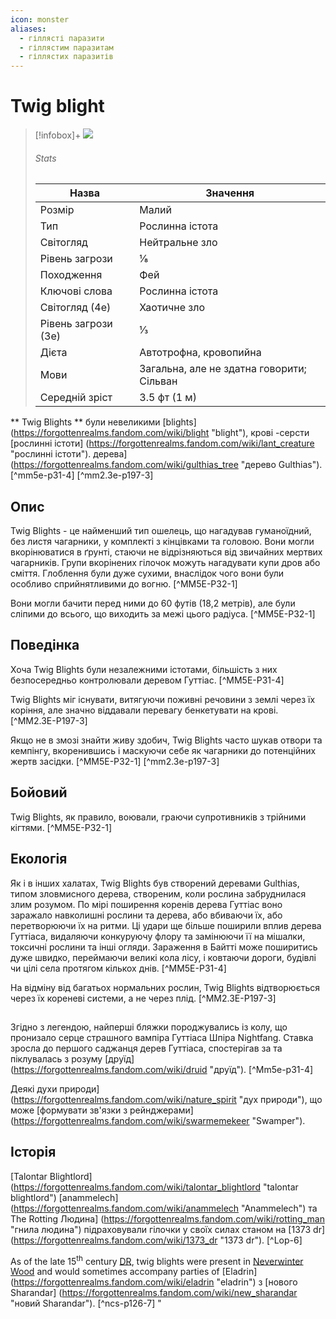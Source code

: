```yaml
---
icon: monster
aliases:
  - гіллясті паразити
  - гіллястим паразитам
  - гіллястих паразитів
---
```

# Twig blight

> [!infobox]+
> ![](https://static.wikia.nocookie.net/forgottenrealms/images/a/ae/Twig_blight_5e.png/revision/latest?cb=20181027114832)
>###### Stats
>| Назва    | Значення    |
>| --- | --- |
> | Розмір | Малий |
> | Тип | Рослинна істота |
> | Світогляд | Нейтральне зло |
> | Рівень загрози | 1⁄8 |
> | Походження | Фей |
> | Ключові слова | Рослинна істота |
> | Світогляд (4e) | Хаотичне зло |
> | Рівень загрози (3e) | 1⁄3 |
> | Дієта | Автотрофна, кровопийна |
> | Мови | Загальна, але не здатна говорити; Сільван |
> | Середній зріст | 3.5 фт (1 м) |

** Twig Blights ** були невеликими [blights] (https://forgottenrealms.fandom.com/wiki/blight "blight"), крові -серсти [рослинні істоти] (https://forgottenrealms.fandom.com/wiki/lant_creature "рослинні істоти"). дерева] (https://forgottenrealms.fandom.com/wiki/gulthias_tree "дерево Gulthias"). [^mm5e-p31-4] [^mm2.3e-p197-3]

## Опис

Twig Blights - це найменший тип ошелець, що нагадував гуманоїдний, без листя чагарники, у комплекті з кінцівками та головою. Вони могли вкорінюватися в ґрунті, стаючи не відрізняються від звичайних мертвих чагарників. Групи вкорінених гілочок можуть нагадувати купи дров або сміття. Глоблення були дуже сухими, внаслідок чого вони були особливо сприйнятливими до вогню. [^MM5E-P32-1]

Вони могли бачити перед ними до 60 футів (18,2 метрів), але були сліпими до всього, що виходить за межі цього радіуса. [^MM5E-P32-1]

## Поведінка

Хоча Twig Blights були незалежними істотами, більшість з них безпосередньо контролювали деревом Гуттіас. [^MM5E-P31-4]

Twig Blights міг існувати, витягуючи поживні речовини з землі через їх коріння, але значно віддавали перевагу бенкетувати на крові. [^MM2.3E-P197-3]

Якщо не в змозі знайти живу здобич, Twig Blights часто шукав отвори та кемпінгу, вкоренившись і маскуючи себе як чагарники до потенційних жертв засідки. [^MM5E-P32-1] [^mm2.3e-p197-3]

## Бойовий

Twig Blights, як правило, воювали, граючи супротивників з трійними кігтями. [^MM5E-P32-1]

## Екологія

Як і в інших халатах, Twig Blights був створений деревами Gulthias, типом зловмисного дерева, створеним, коли рослина забруднилася злим розумом. По мірі поширення коренів дерева Гуттіас воно заражало навколишні рослини та дерева, або вбиваючи їх, або перетворюючи їх на ритми. Ці удари ще більше поширили вплив дерева Гуттіаса, видаляючи конкуруючу флору та замінюючи її на мішалки, токсичні рослини та інші огляди. Зараження в Байтті може поширитись дуже швидко, переймаючи великі кола лісу, і ковтаючи дороги, будівлі чи цілі села протягом кількох днів. [^MM5E-P31-4]

На відміну від багатьох нормальних рослин, Twig Blights відтворюється через їх кореневі системи, а не через плід. [^MM2.3E-P197-3]

## 

Згідно з легендою, найперші бляжки породжувались із колу, що пронизало серце страшного вампіра Гуттіаса Шпіра Nightfang. Ставка зросла до першого саджанця дерев Гуттіаса, спостерігав за та піклувалась з розуму [друїд] (https://forgottenrealms.fandom.com/wiki/druid "друїд"). [^Mm5e-p31-4]

Деякі духи природи] (https://forgottenrealms.fandom.com/wiki/nature_spirit "дух природи"), що може [формувати зв'язки з рейнджерами] (https://forgottenrealms.fandom.com/wiki/swarmemekeer "Swamper").

## Історія

[Talontar Blightlord] (https://forgottenrealms.fandom.com/wiki/talontar_blightlord "talontar blightlord") [anammelech] (https://forgottenrealms.fandom.com/wiki/anammelech "Anammelech") та The Rotting Людина] (https://forgottenrealms.fandom.com/wiki/rotting_man "гнила людина") підраховували гілочки у своїх силах станом на [1373 dr] (https://forgottenrealms.fandom.com/wiki/1373_dr "1373 dr"). [^Lop-6]

As of the late 15<sup>th</sup> century [DR](https://forgottenrealms.fandom.com/wiki/DR "DR"), twig blights were present in [Neverwinter Wood](https://forgottenrealms.fandom.com/wiki/Neverwinter_Wood "Neverwinter Wood") and would sometimes accompany parties of [Eladrin] (https://forgottenrealms.fandom.com/wiki/eladrin "eladrin") з [нового Sharandar] (https://forgottenrealms.fandom.com/wiki/new_sharandar "новий Sharandar"). [^ncs-p126-7] "